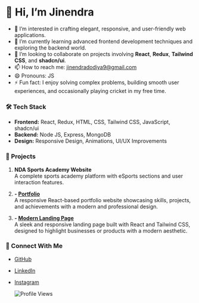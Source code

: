# 👋 Hi, I’m Jinendra 
- 👀 I’m interested in crafting elegant, responsive, and user-friendly web applications.  
- 🌱 I’m currently learning advanced frontend development techniques and exploring the backend world.  
- 💞️ I’m looking to collaborate on projects involving **React**, **Redux**, **Tailwind CSS**, and **shadcn/ui**.  
- 📫 How to reach me: [jinendradodiya9@gmail.com](mailto:jinendradodiya9@gmail.com)  
- 😄 Pronouns: JS
- ⚡ Fun fact: I enjoy solving complex problems, building smooth user experiences, and occasionally playing cricket in my free time.

### 🛠️ Tech Stack  
- **Frontend:** React, Redux, HTML, CSS, Tailwind CSS, JavaScript, shadcn/ui
- **Backend:** Node JS, Express, MongoDB
- **Design:** Responsive Design, Animations, UI/UX Improvements  

### 🌟 Projects  
1. **NDA Sports Academy Website**  
   A complete sports academy platform with eSports sections and user interaction features.  

2. **- [Portfolio](https://jinendra-dodiya-portfolio.netlify.app/)**  
       A responsive React-based portfolio website showcasing skills, projects, and achievements with a modern and professional design.  

4. **- [Modern Landing Page](https://landing-page-git-main-js-dodiyas-projects.vercel.app/)**  
          A sleek and responsive landing page built with React and Tailwind CSS, designed to highlight businesses or products with a modern aesthetic. 

### 🤝 Connect With Me  
- [GitHub](https://github.com/jsdodiya)  
- [LinkedIn](https://www.linkedin.com/in/jinendra-pal-dodiya-8a7a21151/)
- [Instagram](https://www.instagram.com/jinendra.dodiya/)

  ![Profile Views](https://komarev.com/ghpvc/?username=jsdodiya&style=flat-square&color=blue)
<!---
jsdodiya/jsdodiya is a ✨ special ✨ repository because its `README.md` (this file) appears on your GitHub profile.
You can click the Preview link to take a look at your changes.
--->
